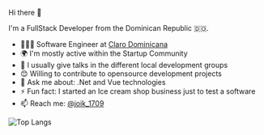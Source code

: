 <!--
**cuesto/cuesto** is a ✨ _special_ ✨ repository because its `README.md` (this file) appears on your GitHub profile.

Here are some ideas to get you started:

- 🔭 I’m currently working on ...
- 🌱 I’m currently learning ...
- 👯 I’m looking to collaborate on ...
- 🤔 I’m looking for help with ...
- 💬 Ask me about ...
- 📫 How to reach me: ...
- 😄 Pronouns: ...
- ⚡ Fun fact: ...
-->

Hi there 👋

I'm a FullStack Developer from the Dominican Republic 🇩🇴.
- 👨🏽‍💻 Software Engineer at [Claro Dominicana](https://www.claro.com/) 
- 🌍 I'm mostly active within the Startup Community
- 🎤 I usually give talks in the different local development groups
- 😊 Willing to contribute to opensource development projects
- 💬 Ask me about: .Net and Vue technologies
- ⚡️ Fun fact: I started an Ice cream shop business just to test a software
- 📫 Reach me: <a href="https://twitter.com/joik_1709">@joik_1709</a>

![Top Langs](https://github-readme-stats.vercel.app/api/top-langs/?username=cuesto&theme=buefy&layout=compact)
